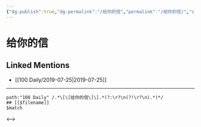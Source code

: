 ```yaml
---
{"dg-publish":true,"dg-permalink":"/给你的信","permalink":"/给你的信/","created":"2023-03-27T16:32:15.726+08:00","updated":"2023-03-27T16:32:16.242+08:00"}
---
```


# 给你的信

## Linked Mentions
- [[100 Daily/2019-07-25\|2019-07-25]]


---

```expander
path:"100 Daily" /.*\[\[给你的信\]\].*(?:\r?\n(?!\r?\n).*)*/
## [[$filename]]
$match
```

<-->